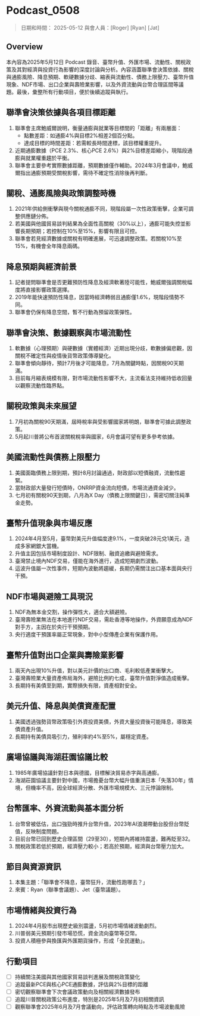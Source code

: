 # Podcast_0508
> 日期和時間： 2025-05-12
> 與會人員：[Roger] [Ryan] [Jat]
## Overview
本內容為2025年5月12日 Podcast 錄音、臺幣升值、外匯市場、流動性、關稅政策及其對經濟與投資行為影響的深度討論與分析。內容涵蓋聯準會決策依據、關稅與通膨風險、降息預期、軟硬數據分歧、縮表與流動性、債務上限壓力、臺幣升值現象、NDF市場、出口企業與壽險業影響，以及外資流動與台幣合理區間等議題。最後，彙整所有行動項目，便於後續追蹤與執行。
## 聯準會決策依據與各項目標距離
1. 聯準會主席鮑威爾說明，衡量通膨與就業等目標間的「距離」有兩層面：
   - 點數差距：如通膨4%與目標2%相差2個百分點。
   - 達成目標的時間差距：若需較長時間達標，該目標權重提升。
2. 近期通膨數據（PCE 2.3%、核心PCE 2.6%）與2%目標差距縮小，現階段通膨與就業權重趨於平衡。
3. 聯準會主要參考實際數據距離，預期數據僅作輔助。2024年3月會議中，鮑威爾指出通膨預期受關稅影響，需待不確定性消除後再判斷。
## 關稅、通膨風險與政策調整時機
1. 2021年供給側衝擊與現今關稅通膨不同，現階段屬一次性政策衝擊，企業可調整供應鏈分佈。
2. 若美國與他國貿易談判結果為全面性高關稅（30%以上），通膨可能失控並影響長期預期；若控制在10%至15%，影響有限且可控。
3. 聯準會若見經濟數據或關稅有明確進展，可迅速調整政策。若關稅10%至15%，有機會全年降息兩碼。
## 降息預期與經濟前景
1. 記者提問聯準會是否更難預防性降息及經濟軟著陸可能性，鮑威爾強調關稅幅度將直接影響政策選擇。
2. 2019年能快速預防性降息，因當時經濟轉弱且通膨僅1.6%，現階段情勢不同。
3. 聯準會仍保有降息空間，暫不行動為預留政策彈性。
## 聯準會決策、數據觀察與市場流動性
1. 軟數據（心理預期）與硬數據（實體經濟）近期出現分歧，軟數據偏悲觀，因關稅不確定性與疫情後貨幣政策傳導變化。
2. 聯準會傾向靜待，預計7月後才可能降息，7月為關鍵時點，因關稅90天期滿。
3. 目前每月縮表規模有限，對市場流動性影響不大，主流看法支持維持低收回量以觀察流動性臨界點。
## 關稅政策與未來展望
1. 7月初為關稅90天期滿，屆時稅率與受影響國家將明朗，聯準會可據此調整政策。
2. 5月起川普將公布首波關稅稅率與國家，6月會議可望有更多參考依據。
## 美國流動性與債務上限壓力
1. 美國面臨債務上限到期，預計8月討論通過，財政部以短債融資，流動性趨緊。
2. 當財政部大量發行短債時，ONRRP資金流向短債，市場流通資金減少。
3. 七月初有關稅90天到期，八月為X Day（債務上限關鍵日），需密切關注純準金走勢。
## 臺幣升值現象與市場反應
1. 2024年4月至5月，臺幣對美元升值幅度達9.1%，一度突破28元兌1美元，造成多家網銀大當機。
2. 升值主因包括市場制度設計、NDF限制、融資追繳與避險需求。
3. 臺灣禁止境內NDF交易，僅能在海外進行，造成短期劇烈波動。
4. 這波升值屬一次性事件，短期內波動將趨緩，長期仍需關注出口基本面與央行干預。
## NDF市場與避險工具現況
1. NDF為無本金交割，操作彈性大，適合大額避險。
2. 臺灣壽險業無法在本地進行NDF交易，需赴香港等地操作，外資願意成為NDF對手方，主因在於央行干預預期。
3. 央行適度干預匯率屬正常現象，對中小型傳產企業有保護作用。
## 臺幣升值對出口企業與壽險業影響
1. 兩天內出現10%升值，對以美元計價的出口商、毛利較低產業衝擊大。
2. 臺灣壽險業大量資產佈局海外，避險比例約七成，臺幣升值對淨值造成衝擊。
3. 長期持有美債至到期，實際損失有限，資產相對安全。
## 美元升值、降息與美債資產配置
1. 美國透過強勢貨幣政策吸引外資投資美債，外資大量投資後可能降息，導致美債資產升值。
2. 長期持有美債具吸引力，殖利率約4%至5%，屬穩定資產。
## 廣場協議與海湖莊園協議比較
1. 1985年廣場協議針對日本與德國，目標解決貿易赤字與高通膨。
2. 海湖莊園協議主要針對中國，市場擔憂台幣大幅升值重演日本「失落30年」情境，但機率不高，因全球經濟分散、外匯市場規模大、三元悖論限制。
## 台幣匯率、外資流動與基本面分析
1. 台幣曾被低估，出口強勁時推升台幣升值，2023年AI浪潮帶動台股但台幣貶值，反映制度問題。
2. 目前台幣已回到歷史合理區間（29至30），短期內將維持震盪，難再貶至32。
3. 關稅政策若低於預期，經濟壓力較小；若高於預期，經濟與台幣壓力加大。
## 節目與資源資訊
1. 本集主題：「聯準會不降息，臺幣狂升，流動性跑哪去？」
2. 來賓：Ryan（聯準會議題）、Jet（臺幣議題）。
## 市場情緒與投資行為
1. 2024年4月股市出現歷史級別震盪，5月初市場情緒波動劇烈。
2. 川普弱美元預期引發市場恐慌，資金流向臺幣等亞幣。
3. 投資人積極參與換匯與外匯期貨操作，形成「全民運動」。
## 行動項目
- [ ] 持續關注美國與其他國家貿易談判進展及關稅政策變化
- [ ] 追蹤最新PCE與核心PCE通膨數據，評估與2%目標的距離
- [ ] 密切觀察聯準會下次會議政策動向及相關經濟數據發布
- [ ] 追蹤川普關稅政策公布進度，特別是2025年5月及7月初相關資訊
- [ ] 觀察聯準會2025年6月及7月會議動向，評估政策轉向時點及市場波動風險
